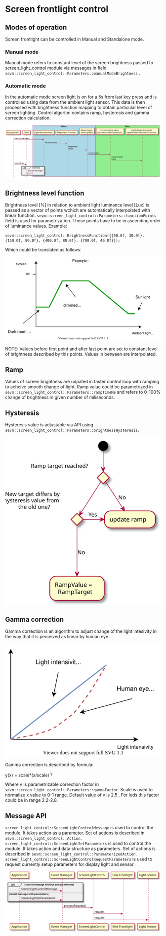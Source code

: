 # Screen frontlight control

## Modes of operation

Screen frontlight can be controlled in Manual and Standalone mode.

### Manual mode

Manual mode refers to constant level of the screen brightness passed to
screen_light_control module via messages in field `sevm::screen_light_control::Parameters::manualModeBrightness` .

### Automatic mode

In the automatic mode screen light is on for a 5s from last key press and is controlled using data from the ambient light sensor. This data is 
then processed with brightness function mapping to obtain particular level of screen lighting. Control algoritm contains ramp, hysteresis and gamma correction calculation.

![](./Images/light_control_algorithm.svg "light control algorithm")

## Brightness level function
Brightness level [%] in relation to ambient light luminance level [Lux] is passed as 
a vector of points wchich are automatically interpolated with linear function. `sevm::screen_light_control::Parameters::functionPoints` field is used for parametrization. These
points have to be in ascending order of luminance values. Example:

```
sevm::screen_light_control::BrightnessFunction({{50.0f, 30.0f}, {150.0f, 80.0f}, {400.0f, 80.0f}, {700.0f, 40.0f}});
```
Which could be translated as follows:

![](./Images/light_control_function.svg "light control function example")

NOTE: Values before first point and after last point are set to constant level of brightness described by this points. Values in between are interpolated.

## Ramp
Values of screen brightness are udpated in faster control loop with ramping to acheive smooth change of light. Ramp value could be parametrized in `sevm::screen_light_control::Parameters::rampTimeMS` and refers to 0-100% change of brightness in given number of miliseconds.

## Hysteresis

Hysteresis value is adjustable via API using `sevm::screen_light_control::Parameters::brightnessHysteresis`.

![](./Images/light_control_hysteresis.svg "Hysteresis in ramp")

## Gamma correction
Gamma correction is an algorithm to adjust change of the light intesivity in the way that it is perceived as linear by human eye.

![](./Images/gamma_correction.svg "Human eye sensitivity")

Gamma correction is described by formula:

y(x) = scale*(x/scale) <sup>&gamma;</sup>

Where &gamma; is parametrizable correction factor in `sevm::screen_light_control::Parameters::gammaFactor`. Scale is used to normalize x value to 0-1 range.
Default value of &gamma; is 2.5 . For leds this factor could be in range 2.2-2.8.


## Message API

`screen_light_control::ScreenLightControlMessage` is used to control the module. It takes action as a parameter. Set of actions is described in `sevm::screen_light_control::Action`.
`screen_light_control::ScreenLightSetParameters` is used to control the module. It takes action and data structure as parameters. Set of actions is described in `sevm::screen_light_control::ParameterizedAction`.
`screen_light_control::ScreenLightControlRequestParameters` is used to request currently setup parameters for display light and sensor.

![](./Images/light_control_message_flow.svg "Message to light control")
